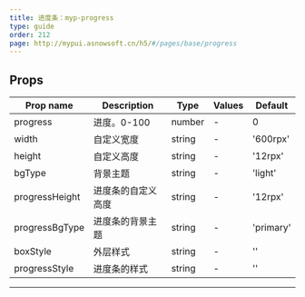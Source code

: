 ```yaml
---
title: 进度条：myp-progress
type: guide
order: 212
page: http://mypui.asnowsoft.cn/h5/#/pages/base/progress
---
```


## Props

| Prop name      | Description        | Type   | Values | Default   |
| -------------- | ------------------ | ------ | ------ | --------- |
| progress       | 进度。0-100        | number | -      | 0         |
| width          | 自定义宽度         | string | -      | '600rpx'  |
| height         | 自定义高度         | string | -      | '12rpx'   |
| bgType         | 背景主题           | string | -      | 'light'   |
| progressHeight | 进度条的自定义高度 | string | -      | '12rpx'   |
| progressBgType | 进度条的背景主题   | string | -      | 'primary' |
| boxStyle       | 外层样式           | string | -      | ''        |
| progressStyle  | 进度条的样式       | string | -      | ''        |

---
